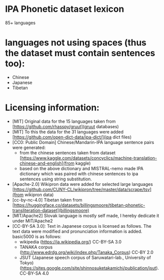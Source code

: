 # IPA Phonetic dataset lexicon

85+ languages

# languages not using spaces (thus the dataset must contain sentences too):

* Chinese
* Japanese
* Tibetan

# Licensing information:

* [MIT] Original data for the 15 languages taken from [https://github.com/rhasspy/gruut](gruut databases)
* [MIT] To this the data for the 31 languages were added [https://github.com/open-dict-data/ipa-dict/](ipa dict files)
* [CC0: Public Domain] Chinese/Mandarin-IPA language sentence pairs were generated:
  - from the chinese sentences taken from dataset [https://www.kaggle.com/datasets/concyclics/machine-translation-chinese-and-english](from kaggle)
  - based on the above dictionary and MISTRAL-nemo made IPA dictionary which was paired with chinese sentences to ipa sentences using string substitution.
* [Apache-2.0] Wikipron data were added for selected large languages [https://github.com/CUNY-CL/wikipron/tree/master/data/scrape/tsv](from wikipron data)
* [cc-by-nc-4.0] Tibetan taken from [https://huggingface.co/datasets/billingsmoore/tibetan-phonetic-transliteration-dataset](billingsmoore)
* [MIT/Apache2] Slovak language is mostly self made, I hereby dedicate it under MIT/Apache2
* [CC-BY-SA 3.0]: Text in Japanese corpus is licensed as follows. The text data were modified and pronunciation information is added. basic5000 is as follows:
  - wikipedia (https://ja.wikipedia.org/) CC-BY-SA 3.0
  - TANAKA corpus (http://www.edrdg.org/wiki/index.php/Tanaka_Corpus) CC-BY 2.0
  - JSUT (Japanese speech corpus of Saruwatari-lab., University of Tokyo) (https://sites.google.com/site/shinnosuketakamichi/publication/jsut). CC-BY-SA 4.0
